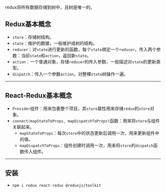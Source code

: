 redux将所有数据存储到树中，且树是唯一的。

## Redux基本概念

+   `store`：存储树结构。
+   `state`：维护的数据，一般维护成树的结构。
+   `reducer`：对`state`进行更新的函数，每个`state`绑定一个`reducer`。传入两个参数：当前`state`和`action`，返回新`state`。
+   `action`：一个普通对象，存储`reducer`的传入参数，一般描述对`state`的更新类型。
+   `dispatch`：传入一个参数`action`，对整棵`state`树操作一遍。

---

## React-Redux基本概念

+   `Provider`组件：用来包裹整个项目，其`store`属性用来存储`redux`的`store`对象。
+   `connect(mapStateToProps, mapDispatchToProps)`函数：用来将`store`与组件关联起来。
    +   `mapStateToProps`：每次`store`中的状态更新后调用一次，用来更新组件中的值。
    +   `mapDispatchToProps`：组件创建时调用一次，用来将`store`的`dispatch`函数传入组件。

---

## 安装

+   `npm i redux react-redux @reduxjs/toolkit`